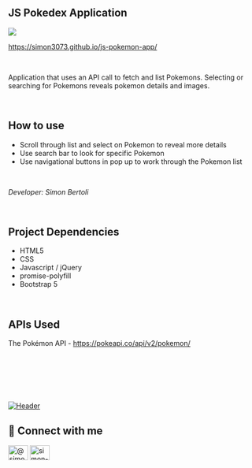 ## JS Pokedex Application

<img src="https://res.cloudinary.com/ds9nzjduw/image/upload/v1661410230/CareeerFoundry%20Cuourse/Pokedex_Screenshot_usvpbn.png">

 https://simon3073.github.io/js-pokemon-app/

 <br>

Application that uses an API call to fetch and list Pokemons. Selecting or searching for Pokemons reveals pokemon details and images.

<br/>

## How to use

- Scroll through list and select on Pokemon to reveal more details
- Use search bar to look for specific Pokemon
- Use navigational buttons in pop up to work through the Pokemon list

<br />

_Developer: Simon Bertoli_

<br/>

## Project Dependencies

- HTML5
- CSS
- Javascript / jQuery
- promise-polyfill
- Bootstrap 5

<br/>

## APIs Used

The Pokémon API - https://pokeapi.co/api/v2/pokemon/

<br/>

<br><br><br>

[![Header](https://res.cloudinary.com/ds9nzjduw/image/upload/v1670822823/simonbertoli.com/github_profile_banner_kbblzy.png "Header")](https://simonbertoli.com/)

## 📇 Connect with me

<a href="https://codepen.io/simon3073" target="_blank"><img align="center" src="https://raw.githubusercontent.com/rahuldkjain/github-profile-readme-generator/master/src/images/icons/Social/codepen.svg" alt="@simon3073" height="30" width="40" /></a>
<a href="https://linkedin.com/in/simon-bertoli-5a73893" target="_blank"><img align="center" src="https://raw.githubusercontent.com/rahuldkjain/github-profile-readme-generator/master/src/images/icons/Social/linked-in-alt.svg" alt="simon-bertoli-5a73893" height="30" width="40" /></a>
</p>
